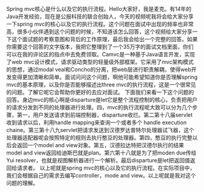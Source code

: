Spring mvc核心是什么以及它的执行流程。Hello大家好，我是麦克。有14年的Java开发经验，现在是公报科技的联合创始人，今天的视频呢我将会给大家分享一下spring mvc的核心以及它的执行流程。这个问题在面试中出现的频率也非常高，很多小伙伴遇到这个问题的时候，不知道该怎么回答，这个视频给大家分享一下这个面试题的考察意图和背后的工作原理，最后我会给出一个完整的回答。如果你需要这个回答的文字版本，我把它整理到了一个35万字的面试文档里面，你们可以在我的评论区的指点中去免费领取。Camvc是一种基于Java语言开发，实现了web mvc设计模式，请求驱动类型的轻量级外部框架。它采用了mvc架构模式的思想，通过modal veal和Concho的分离，把web层进行职责解耦，使得web开发变得更加清晰和简单。面试问问这个问题，啊他可能希望知道你是否理解spring mvc的基本原理，以及你是否能够描述出three mvc的执行流程，这是一个很常见的问题。了解它呢它会帮助你更好的去应对面试。
	下面我们来看一下这个问题的回答。身边mvc的核心啊是disparture是let它是整个流程控制的核心，负责把用户的请求分发到不同的处理器进行处理。四，mvc的执行流程呢大致可以分为几个步骤，第一，用户发送请求到前端控制器，disparture收烂。第二第十八届servlet收到请求以后，利用handle mapping来查询一个或者多个 handle execution chaine。第三第十八九servlet把请求发送到汉德罗达普特尔处理器试飞器，这个处理器适配器呢会按照特定的规则去执行憨豆的处理器。第四，憨豆的执行完整以后会返回一个model and view对象。第五，汉德拉达特把汉德尔执行的结果 model and view返回给迪斯巴就是plan。第六第十八就是为了把moden due传给Yui resolver，也就是视图解析器进行一个解析。最后disparture是let把返回值返回给请求者。
	以上呢就是spring mvc的核心以及它的执行流程。在实际项目中，我们会根据自己的需求去编写controller，mode and view。以上呢就是我对这个问题的理解。